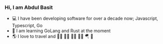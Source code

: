 ### Hi, I am Abdul Basit

- 💻 I have been developing software for over a decade now; Javascript, Typescript, Go
- 🤯 I am learning GoLang and Rust at the moment
- 🌎 I love to travel and 🏋🏻 🚴🏻 🧗🏻 🏃🏻 🪂 🏇 
